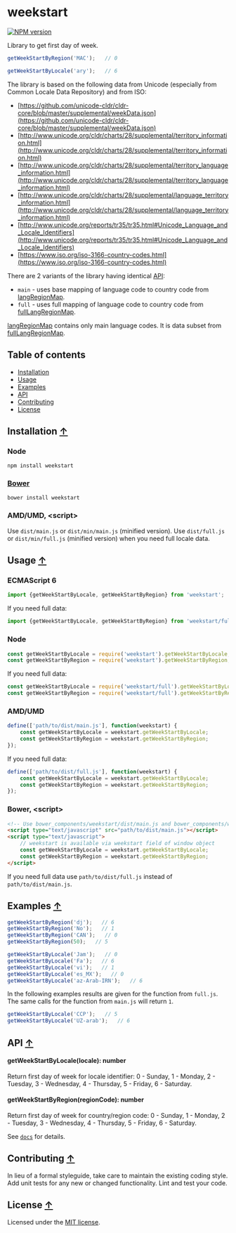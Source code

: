 # weekstart <a name="start"></a>

[![NPM version](https://badge.fury.io/js/weekstart.png)](http://badge.fury.io/js/weekstart)

Library to get first day of week.

```js
getWeekStartByRegion('MAC');   // 0

getWeekStartByLocale('ary');   // 6
```

The library is based on the following data from Unicode (especially from Common Locale Data Repository) and from ISO:
* [https://github.com/unicode-cldr/cldr-core/blob/master/supplemental/weekData.json](https://github.com/unicode-cldr/cldr-core/blob/master/supplemental/weekData.json)
* [http://www.unicode.org/cldr/charts/28/supplemental/territory_information.html](http://www.unicode.org/cldr/charts/28/supplemental/territory_information.html)
* [http://www.unicode.org/cldr/charts/28/supplemental/territory_language_information.html](http://www.unicode.org/cldr/charts/28/supplemental/territory_language_information.html)
* [http://www.unicode.org/cldr/charts/28/supplemental/language_territory_information.html](http://www.unicode.org/cldr/charts/28/supplemental/language_territory_information.html)
* [http://www.unicode.org/reports/tr35/tr35.html#Unicode_Language_and_Locale_Identifiers](http://www.unicode.org/reports/tr35/tr35.html#Unicode_Language_and_Locale_Identifiers)
* [https://www.iso.org/iso-3166-country-codes.html](https://www.iso.org/iso-3166-country-codes.html)

There are 2 variants of the library having identical [API](#api):
* `main` - uses base mapping of language code to country code from [langRegionMap](https://github.com/gamtiq/weekstart/blob/master/src/langRegionMap.js).
* `full` - uses full mapping of language code to country code from [fullLangRegionMap](https://github.com/gamtiq/weekstart/blob/master/src/fullLangRegionMap.js).

[langRegionMap](https://github.com/gamtiq/weekstart/blob/master/src/langRegionMap.js) contains only main language codes.
It is data subset from [fullLangRegionMap](https://github.com/gamtiq/weekstart/blob/master/src/fullLangRegionMap.js).

## Table of contents

* [Installation](#install)
* [Usage](#usage)
* [Examples](#examples)
* [API](#api)
* [Contributing](#contributing)
* [License](#license)

## Installation <a name="install"></a> [&#x2191;](#start)

### Node

    npm install weekstart

### [Bower](http://bower.io)

    bower install weekstart

### AMD/UMD, &lt;script&gt;

Use `dist/main.js` or `dist/min/main.js` (minified version).
Use `dist/full.js` or `dist/min/full.js` (minified version) when you need full locale data.

## Usage <a name="usage"></a> [&#x2191;](#start)

### ECMAScript 6

```js
import {getWeekStartByLocale, getWeekStartByRegion} from 'weekstart';
```

If you need full data:

```js
import {getWeekStartByLocale, getWeekStartByRegion} from 'weekstart/full';
```

### Node

```js
const getWeekStartByLocale = require('weekstart').getWeekStartByLocale;
const getWeekStartByRegion = require('weekstart').getWeekStartByRegion;
```

If you need full data:

```js
const getWeekStartByLocale = require('weekstart/full').getWeekStartByLocale;
const getWeekStartByRegion = require('weekstart/full').getWeekStartByRegion;
```

### AMD/UMD

```js
define(['path/to/dist/main.js'], function(weekstart) {
    const getWeekStartByLocale = weekstart.getWeekStartByLocale;
    const getWeekStartByRegion = weekstart.getWeekStartByRegion;
});
```

If you need full data:

```js
define(['path/to/dist/full.js'], function(weekstart) {
    const getWeekStartByLocale = weekstart.getWeekStartByLocale;
    const getWeekStartByRegion = weekstart.getWeekStartByRegion;
});
```

### Bower, &lt;script&gt;

```html
<!-- Use bower_components/weekstart/dist/main.js and bower_components/weekstart/dist/full.js if the library was installed by Bower -->
<script type="text/javascript" src="path/to/dist/main.js"></script>
<script type="text/javascript">
    // weekstart is available via weekstart field of window object
    const getWeekStartByLocale = weekstart.getWeekStartByLocale;
    const getWeekStartByRegion = weekstart.getWeekStartByRegion;
</script>
```

If you need full data use `path/to/dist/full.js` instead of `path/to/dist/main.js`.

## Examples <a name="examples"></a> [&#x2191;](#start)

```js
getWeekStartByRegion('dj');   // 6
getWeekStartByRegion('No');   // 1
getWeekStartByRegion('CAN');   // 0
getWeekStartByRegion(50);   // 5

getWeekStartByLocale('Jam');   // 0
getWeekStartByLocale('Fa');   // 6
getWeekStartByLocale('vi');   // 1
getWeekStartByLocale('es_MX');   // 0
getWeekStartByLocale('az-Arab-IRN');   // 6
```

In the following examples results are given for the function from `full.js`.
The same calls for the function from `main.js` will return `1`.

```js
getWeekStartByLocale('CCP');   // 5
getWeekStartByLocale('UZ-arab');   // 6
```

## API <a name="api"></a> [&#x2191;](#start)

#### getWeekStartByLocale(locale): number

Return first day of week for locale identifier:
0 - Sunday, 1 - Monday, 2 - Tuesday, 3 - Wednesday, 4 - Thursday, 5 - Friday, 6 - Saturday.

#### getWeekStartByRegion(regionCode): number

Return first day of week for country/region code:
0 - Sunday, 1 - Monday, 2 - Tuesday, 3 - Wednesday, 4 - Thursday, 5 - Friday, 6 - Saturday.

See [`docs`](https://gamtiq.github.io/weekstart/) for details.

## Contributing <a name="contributing"></a> [&#x2191;](#start)
In lieu of a formal styleguide, take care to maintain the existing coding style.
Add unit tests for any new or changed functionality.
Lint and test your code.

## License <a name="license"></a> [&#x2191;](#start)
Licensed under the [MIT license](https://github.com/gamtiq/weekstart/blob/master/LICENSE).
